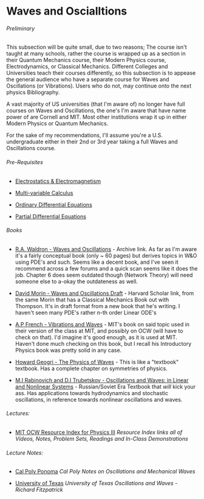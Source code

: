 # Waves and Oscialltions

###### Preliminary
  This subsection will be quite small, due to two reasons; The course isn't taught at many schools, rather the course is wrapped up as a section in their Quantum Mechanics course, their Modern Physics course, Electrodynamics, or Classical Mechanics. Different Colleges and Universities teach their courses differently, so this subsection is to appease the general audience who have a separate course for Waves and Oscillations (or Vibrations). Users who do not, may continue onto the next physics Bibliography.

A vast majority of US universities (that I'm aware of) no longer have full courses on Waves and Oscillations, the one's I'm aware that have name power of are Cornell and MIT. Most other institutions wrap it up in either Modern Physics or Quantum Mechanics. 

For the sake of my recommendations, I'll assume you're a U.S. undergraduate either in their 2nd or 3rd year taking a full  Waves and Oscillations course.

###### Pre-Requisites
* [Electrostatics \& Electromagnetism](https://old.reddit.com/r/bibliographies/comments/ajm6ex/physics/)

* [Multi-variable Calculus](https://old.reddit.com/r/bibliographies/comments/ak9let/multivariable_calculus/)

* [Ordinary Differential Equations](https://old.reddit.com/r/bibliographies/comments/akgt8r/differential_equations/)

* [Partial Differential Equations](https://old.reddit.com/r/bibliographies/comments/akgtbv/partial_differential_equations/)


###### Books

 * [R.A. Waldron - Waves and Oscillations](https://archive.org/details/WavesOscillations/page/n67/mode/2up) - Archive link. As far as I'm aware it's a fairly conceptual book (only ~ 60 pages) but derives topics in W&O using PDE's and such. Seems like a decent book, and I've seen it recommend across a few forums and a quick scan seems like it does the job. Chapter 6 does seem outdated though (Network Theory) will need someone else to a-okay the outdateness as well. 

 * [David Morin - Waves and Oscillations Draft](https://scholar.harvard.edu/files/david-morin/files/waves_oscillations.pdf) - Harvard Scholar link, from the same Morin that has a Classical Mechanics Book out with Thompson. It's in draft format from a new book that he's writing. I haven't seen many PDE's rather n-th order Linear ODE's

 * [A.P French - Vibrations and Waves](https://www.amazon.com/Vibrations-Waves-P-French/dp/8123909144) - MIT's book on said topic used in their version of the class at MIT, and possibly on OCW (will have to check on that). I'd imagine it's good enough, as it is used at MIT. Haven't done much checking on this book, but I recall his Introductory Physics book was pretty solid in any case.  

 * [Howard Geogri - The Physics of Waves](https://www.people.fas.harvard.edu/~hgeorgi/onenew.pdf) - This is like a "textbook" textbook. Has a complete chapter on symmetries of physics.

 * [ M.I Rabinovich and D.I Trubetskov -  Oscillations and Waves: in Linear and Nonlinear Systems](https://www.amazon.com/dp/0792304454) - Russian/Soviet Era Textbook that *will* kick your ass. Has applications towards hydrodynamics and stochastic oscillations, in reference towards nonlinear oscillations and waves. 

###### Lectures:

* [MIT OCW Resource Index for Physics III](https://ocw.mit.edu/courses/physics/8-03sc-physics-iii-vibrations-and-waves-fall-2016/resource-index/) *Resource Index links all of Videos, Notes, Problem Sets, Readings and In-Class Demonstrations*

###### Lecture Notes:

* [Cal Poly Ponoma](https://www.cpp.edu/~pbsiegel/supnotes/nts1322.pdf) *Cal Poly Notes on Oscillations and Mechanical Waves*

*  [University of Texas](https://farside.ph.utexas.edu/teaching/315/Waveshtml/index.html) *University of Texas Oscillations and Waves - Richard Fitzpatrick*